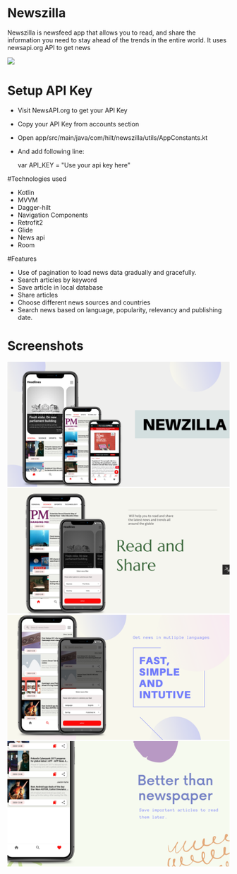 # Newszilla

 Newszilla is newsfeed app that allows you to read, and share the information you need to stay ahead of the trends in the entire world. It uses newsapi.org API to get news
 
<a href="https://play.google.com/store/apps/details?id=com.hilt.newszilla&hl=en"><img src="https://play.google.com/intl/en_us/badges/static/images/badges/en_badge_web_generic.png" width="200" ></a>

# Setup API Key
- Visit NewsAPI.org to get your API Key
- Copy your API Key from accounts section
- Open app/src/main/java/com/hilt/newszilla/utils/AppConstants.kt 
- And add following line:

    var API_KEY = "Use your api key here"
  

#Technologies used

- Kotlin
- MVVM
- Dagger-hilt
- Navigation Components
- Retrofit2
- Glide
- News api
- Room

#Features
- Use of pagination to load news data gradually and gracefully.
- Search articles by keyword
- Save article in local database
- Share articles
- Choose different news sources and countries
- Search news based on language, popularity, relevancy and publishing date.


# Screenshots

<img src="screenshots/1news.png" >
<img src="screenshots/2news.png" >
<img src="screenshots/3news.png" >
<img src="screenshots/4news.png" >

